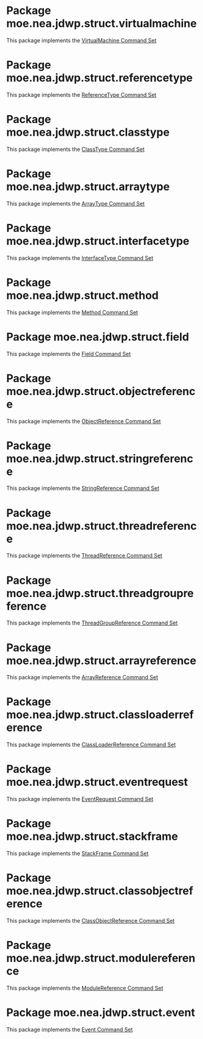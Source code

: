 # Package moe.nea.jdwp.struct.virtualmachine

This package implements the [VirtualMachine Command Set](https://docs.oracle.com/en/java/javase/21/docs/specs/jdwp/jdwp-protocol.html#JDWP_VirtualMachine)

# Package moe.nea.jdwp.struct.referencetype

This package implements the [ReferenceType Command Set](https://docs.oracle.com/en/java/javase/21/docs/specs/jdwp/jdwp-protocol.html#JDWP_ReferenceType)

# Package moe.nea.jdwp.struct.classtype

This package implements the [ClassType Command Set](https://docs.oracle.com/en/java/javase/21/docs/specs/jdwp/jdwp-protocol.html#JDWP_ClassType)

# Package moe.nea.jdwp.struct.arraytype

This package implements the [ArrayType Command Set](https://docs.oracle.com/en/java/javase/21/docs/specs/jdwp/jdwp-protocol.html#JDWP_ArrayType)

# Package moe.nea.jdwp.struct.interfacetype

This package implements the [InterfaceType Command Set](https://docs.oracle.com/en/java/javase/21/docs/specs/jdwp/jdwp-protocol.html#JDWP_InterfaceType)

# Package moe.nea.jdwp.struct.method

This package implements the [Method Command Set](https://docs.oracle.com/en/java/javase/21/docs/specs/jdwp/jdwp-protocol.html#JDWP_Method)

# Package moe.nea.jdwp.struct.field

This package implements the [Field Command Set](https://docs.oracle.com/en/java/javase/21/docs/specs/jdwp/jdwp-protocol.html#JDWP_Field)

# Package moe.nea.jdwp.struct.objectreference

This package implements the [ObjectReference Command Set](https://docs.oracle.com/en/java/javase/21/docs/specs/jdwp/jdwp-protocol.html#JDWP_ObjectReference)

# Package moe.nea.jdwp.struct.stringreference

This package implements the [StringReference Command Set](https://docs.oracle.com/en/java/javase/21/docs/specs/jdwp/jdwp-protocol.html#JDWP_StringReference)

# Package moe.nea.jdwp.struct.threadreference

This package implements the [ThreadReference Command Set](https://docs.oracle.com/en/java/javase/21/docs/specs/jdwp/jdwp-protocol.html#JDWP_ThreadReference)

# Package moe.nea.jdwp.struct.threadgroupreference

This package implements the [ThreadGroupReference Command Set](https://docs.oracle.com/en/java/javase/21/docs/specs/jdwp/jdwp-protocol.html#JDWP_ThreadGroupReference)

# Package moe.nea.jdwp.struct.arrayreference

This package implements the [ArrayReference Command Set](https://docs.oracle.com/en/java/javase/21/docs/specs/jdwp/jdwp-protocol.html#JDWP_ArrayReference)

# Package moe.nea.jdwp.struct.classloaderreference

This package implements the [ClassLoaderReference Command Set](https://docs.oracle.com/en/java/javase/21/docs/specs/jdwp/jdwp-protocol.html#JDWP_ClassLoaderReference)

# Package moe.nea.jdwp.struct.eventrequest

This package implements the [EventRequest Command Set](https://docs.oracle.com/en/java/javase/21/docs/specs/jdwp/jdwp-protocol.html#JDWP_EventRequest)

# Package moe.nea.jdwp.struct.stackframe

This package implements the [StackFrame Command Set](https://docs.oracle.com/en/java/javase/21/docs/specs/jdwp/jdwp-protocol.html#JDWP_StackFrame)

# Package moe.nea.jdwp.struct.classobjectreference

This package implements the [ClassObjectReference Command Set](https://docs.oracle.com/en/java/javase/21/docs/specs/jdwp/jdwp-protocol.html#JDWP_ClassObjectReference)

# Package moe.nea.jdwp.struct.modulereference

This package implements the [ModuleReference Command Set](https://docs.oracle.com/en/java/javase/21/docs/specs/jdwp/jdwp-protocol.html#JDWP_ModuleReference)

# Package moe.nea.jdwp.struct.event

This package implements the [Event Command Set](https://docs.oracle.com/en/java/javase/21/docs/specs/jdwp/jdwp-protocol.html#JDWP_Event)

